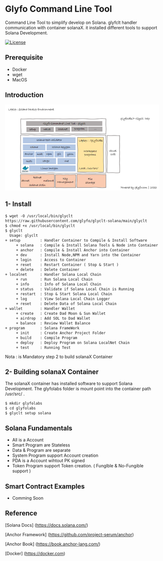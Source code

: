 # Glyfo Command Line Tool

Command Line Tool to simplify develop on Solana. 
glyfclt handler communication with container solanaX. it installed different tools to support Solana Development.

[![License](https://img.shields.io/badge/License-Apache_2.0-blue.svg)](https://opensource.org/licenses/Apache-2.0)

## Prerequisite 

+ Docker 
+ wget
+ MacOS

## Introduction 

![Detail](./glyclt.png)

## 1- Install 

```console
$ wget -O /usr/local/bin/glyclt https://raw.githubusercontent.com/glyfo/glyclt-solana/main/glyclt
$ chmod +x /usr/local/bin/glyclt
$ glyclt
  Usage: glyclt
+ setup         : Handler Container to Compile & Install Software 
     + solana   : Compile & Install Solana Tools & Node into Container
     + anchor   : Compile & Install Anchor into Container
     + dev      : Install Node,NPM and Yarn into the Container
     + login    : Access to Container 
     + reset    : Restart Container ( Stop & Start ) 
     + delete   : Delete Container
+ localnet      : Handler Solana Local Chain
     + run      : Run Solana Local Chain
     + info     : Info of Solana Local Chain
     + status   : Validate if Solana Local Chain is Running
     + restart  : Stop & Start Solana Local Chain
     + log      : View Solana Local Chain Logger
     + reset    : Delete Data of Solana Local Chain 
+ wallet        : Handler Wallet 
     + create   : Create Dad Moon & Sun Wallet
     + airdrop  : Add SOL to Dad Wallet
     + balance  : Review Wallet Balance 
+ program       : Solana FrameWork 
     + init     : Create Anchor Project Folder 
     + build    : Compile Program
     + deploy   : Deploy Program on Solana LocalNet Chain
     + test     : Running Test 
```
Nota : is Mandatory step 2 to build solanaX Container 

## 2- Building solanaX Container 

The solanaX container has installed software to support Solana Development. 
The glyfolabs folder is mount point into the container path /usr/src/ .

```console
$ mkdir glyfolabs
$ cd glyfolabs
$ glyclt setup solana 

```
## Solana Fundamentals

+ All is a Account 
+ Smart Program are Stateless 
+ Data & Program are separate 
+ System Program support Account creation
+ PDA is a Account wihtout PK signed
+ Token Program support Token creation. ( Funglble & No-Fungible support )

## Smart Contract Examples 

+ Comming Soon

## Reference

[Solana Docs] (https://docs.solana.com/)

[Anchor Framework] (https://github.com/project-serum/anchor)

[Anchor Book] (https://book.anchor-lang.com/)

[Docker] (https://docker.com)
